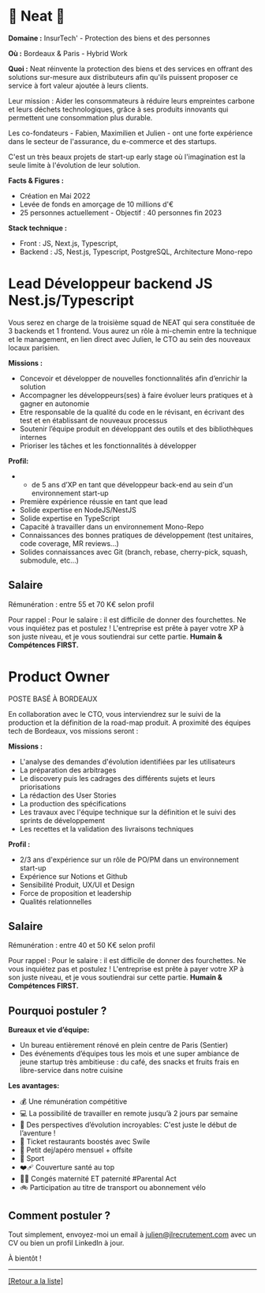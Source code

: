 # 🛟 Neat 🚀

**Domaine :** InsurTech' - Protection des biens et des personnes 

**Où :** Bordeaux & Paris - Hybrid Work 

**Quoi :** Neat réinvente la protection des biens et des services en offrant des solutions sur-mesure aux distributeurs afin qu'ils puissent proposer ce service à fort valeur ajoutée à leurs clients. 

Leur mission : Aider les consommateurs à réduire leurs empreintes carbone et leurs déchets technologiques, grâce à ses produits innovants qui permettent une consommation plus durable. 

Les co-fondateurs - Fabien, Maximilien et Julien - ont une forte expérience dans le secteur de l'assurance, du e-commerce et des startups. 

C'est un très beaux projets de start-up early stage où l'imagination est la seule limite à l'évolution de leur solution. 

**Facts & Figures :**
* Création en Mai 2022 
* Levée de fonds en amorçage de 10 millions d'€ 
* 25 personnes actuellement - Objectif : 40 personnes fin 2023 

**Stack technique :** 
* Front : JS, Next.js, Typescript, 
* Backend : JS, Nest.js, Typescript, PostgreSQL, Architecture Mono-repo

# Lead Développeur backend JS Nest.js/Typescript

Vous serez en charge de la troisième squad de NEAT qui sera constituée de 3 backends et 1 frontend. Vous aurez un rôle à mi-chemin entre la technique et le management, en lien direct avec Julien, le CTO au sein des nouveaux locaux parisien.

**Missions :**

* Concevoir et développer de nouvelles fonctionnalités afin d’enrichir la solution
* Accompagner les développeurs(ses) à faire évoluer leurs pratiques et à gagner en autonomie
* Etre responsable de la qualité du code en le révisant, en écrivant des test et en établissant de nouveaux processus 
* Soutenir l’équipe produit en développant des outils et des bibliothèques internes
* Prioriser les tâches et les fonctionnalités à développer

**Profil:**

* + de 5 ans d’XP en tant que développeur back-end au sein d'un environnement start-up
* Première expérience réussie en tant que lead
* Solide expertise en NodeJS/NestJS
* Solide expertise en TypeScript
* Capacité à travailler dans un environnement Mono-Repo
* Connaissances des bonnes pratiques de développement (test unitaires, code coverage, MR reviews…) 
* Solides connaissances avec Git (branch, rebase, cherry-pick, squash, submodule, etc…) 
 
## Salaire

Rémunération : entre 55 et 70 K€ selon profil 

Pour rappel : Pour le salaire : il est difficile de donner des fourchettes. Ne vous inquiétez pas et postulez ! L'entreprise est prête à payer votre XP à son juste niveau, et je vous soutiendrai sur cette partie.
**Humain & Compétences FIRST.**


# Product Owner

POSTE BASÉ À BORDEAUX

En collaboration avec le CTO, vous interviendrez sur le suivi de la production et la définition de la road-map produit. A proximité des équipes tech de Bordeaux, vos missions seront : 

**Missions :** 

* L'analyse des demandes d'évolution identifiées par les utilisateurs 
* La préparation des arbitrages
* Le discovery puis les cadrages des différents sujets et leurs priorisations
* La rédaction des User Stories 
* La production des spécifications 
* Les travaux avec l'équipe technique sur la définition et le suivi des sprints de développement 
* Les recettes et la validation des livraisons techniques 

**Profil :** 

* 2/3 ans d'expérience sur un rôle de PO/PM dans un environnement start-up
* Expérience sur Notions et Github 
* Sensibilité Produit, UX/UI et Design 
* Force de proposition et leadership
* Qualités relationnelles 

## Salaire 

Rémunération : entre 40 et 50 K€ selon profil 

Pour rappel : Pour le salaire : il est difficile de donner des fourchettes. Ne vous inquiétez pas et postulez ! L'entreprise est prête à payer votre XP à son juste niveau, et je vous soutiendrai sur cette partie. 
**Humain & Compétences FIRST.** 


## Pourquoi postuler ? 

**Bureaux et vie d’équipe:**

* Un bureau entièrement rénové en plein centre de Paris (Sentier)
* Des événements d’équipes tous les mois et une super ambiance de jeune startup très ambitieuse : du café, des snacks et fruits frais en libre-service dans notre cuisine

**Les avantages:**

* 💰 Une rémunération compétitive
* 💻 La possibilité de travailler en remote jusqu’à 2 jours par semaine
* 🚀 Des perspectives d’évolution incroyables: C'est juste le début de l’aventure !
* 🍔 Ticket restaurants boostés avec Swile
* 🍻 Petit dej/apéro mensuel + offsite
* 🥊 Sport
* ❤️‍🩹 Couverture santé au top
* 🧑‍🍼 Congés maternité ET paternité #Parental Act
* 🚲 Participation au titre de transport ou abonnement vélo

## Comment postuler ? 

Tout simplement, envoyez-moi un email à julien@jlrecrutement.com avec un CV ou bien un profil LinkedIn à jour.   

À bientôt !

----
<a href="https://github.com/jlondiche/job-board-php/blob/master/README.md">[Retour a la liste]</a>